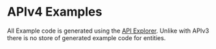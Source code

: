 # APIv4 Examples

All Example code is generated using the [API Explorer](/api/interfaces.md#explorer). Unlike with APIv3 there is no store of generated example code for entities.
